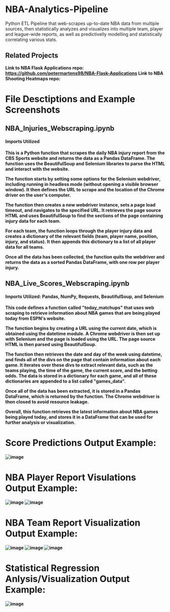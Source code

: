 # NBA-Analytics-Pipeline
Python ETL Pipeline that web-scrapes up-to-date NBA data from multiple sources, then statistically analyzes and visualizes into multiple team, player and league-wide reports, as well as predictivelly modelling and statistically correlating various stats.
## Related Projects
<b>Link to NBA Flask Applications repo:<b> https://github.com/petermartens98/NBA-Flask-Applications
<b>Link to NBA Shooting Heatmaps repo:<b> 

# File Desctiptions and Example Screenshots
## NBA_Injuries_Webscraping.ipynb
#### Imports Utilized
This is a Python function that scrapes the daily NBA injury report from the CBS Sports website and returns the data as a Pandas DataFrame. The function uses the BeautifulSoup and Selenium libraries to parse the HTML and interact with the website.

The function starts by setting some options for the Selenium webdriver, including running in headless mode (without opening a visible browser window). It then defines the URL to scrape and the location of the Chrome driver on the user's computer.

The function then creates a new webdriver instance, sets a page load timeout, and navigates to the specified URL. It retrieves the page source HTML and uses BeautifulSoup to find the sections of the page containing injury data for each team.

For each team, the function loops through the player injury data and creates a dictionary of the relevant fields (team, player name, position, injury, and status). It then appends this dictionary to a list of all player data for all teams.

Once all the data has been collected, the function quits the webdriver and returns the data as a sorted Pandas DataFrame, with one row per player injury.

## NBA_Live_Scores_Webscraping.ipynb
#### Imports Utilized: Pandas, NumPy, Requests, BeautifulSoup, and Selenium
This code defines a function called "today_matchups" that uses web scraping to retrieve information about NBA games that are being played today from ESPN's website.

The function begins by creating a URL using the current date, which is obtained using the datetime module. A Chrome webdriver is then set up with Selenium and the page is loaded using the URL. The page source HTML is then parsed using BeautifulSoup.

The function then retrieves the date and day of the week using datetime, and finds all of the divs on the page that contain information about each game. It iterates over these divs to extract relevant data, such as the teams playing, the time of the game, the current score, and the betting odds. The data is stored in a dictionary for each game, and all of these dictionaries are appended to a list called "games_data".

Once all of the data has been extracted, it is stored in a Pandas DataFrame, which is returned by the function. The Chrome webdriver is then closed to avoid resource leakage.

Overall, this function retrieves the latest information about NBA games being played today, and stores it in a DataFrame that can be used for further analysis or visualization.

# Score Predictions Output Example:

![image](https://user-images.githubusercontent.com/87671757/217118003-b9600697-8872-49d3-abb3-b802d250dc68.png)

# NBA Player Report Visulations Output Example:

![image](https://user-images.githubusercontent.com/87671757/216218031-e24163fd-ed3a-4ca7-86f0-b5485a0cb23e.png)
![image](https://user-images.githubusercontent.com/87671757/216218377-ca8740ea-2d17-42de-a8ea-6d081fd4d08e.png)

# NBA Team Report Visualization Output Example:

![image](https://user-images.githubusercontent.com/87671757/216219222-f99764e9-e5b8-4450-929f-6c8b9c97a84c.png)
![image](https://user-images.githubusercontent.com/87671757/216219308-b41a6362-9866-439c-a14e-758fad5c3114.png)
![image](https://user-images.githubusercontent.com/87671757/216219426-bd3a4156-36d1-4f42-ab56-b01d85eb3e4a.png)

# Statistical Regression Anlysis/Visualization Output Example:

![image](https://user-images.githubusercontent.com/87671757/216218923-9181a857-1d5c-49b6-95e2-df7b19cc50fb.png)
